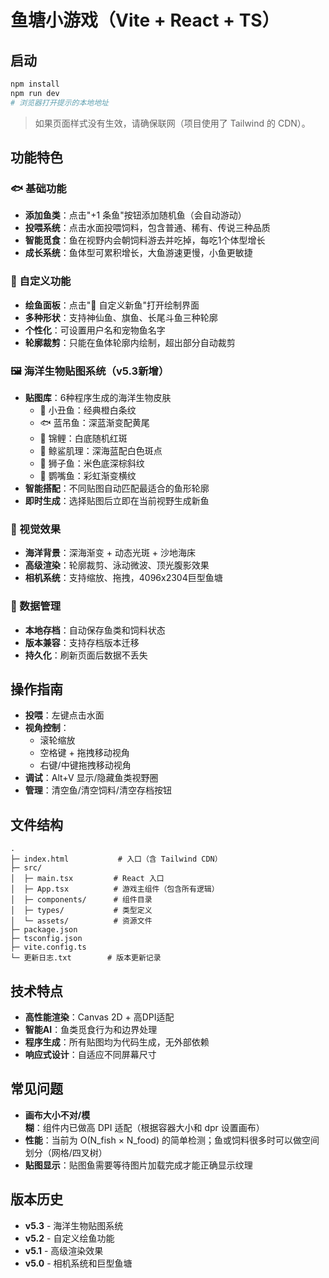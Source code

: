 # 鱼塘小游戏（Vite + React + TS）

## 启动
```bash
npm install
npm run dev
# 浏览器打开提示的本地地址
```

> 如果页面样式没有生效，请确保联网（项目使用了 Tailwind 的 CDN）。

## 功能特色

### 🐟 基础功能
- **添加鱼类**：点击"+1 条鱼"按钮添加随机鱼（会自动游动）
- **投喂系统**：点击水面投喂饲料，包含普通、稀有、传说三种品质
- **智能觅食**：鱼在视野内会朝饲料游去并吃掉，每吃1个体型增长
- **成长系统**：鱼体型可累积增长，大鱼游速更慢，小鱼更敏捷

### 🎨 自定义功能
- **绘鱼面板**：点击"🎨 自定义新鱼"打开绘制界面
- **多种形状**：支持神仙鱼、旗鱼、长尾斗鱼三种轮廓
- **个性化**：可设置用户名和宠物鱼名字
- **轮廓裁剪**：只能在鱼体轮廓内绘制，超出部分自动裁剪

### 🖼 海洋生物贴图系统（v5.3新增）
- **贴图库**：6种程序生成的海洋生物皮肤
  - 🐠 小丑鱼：经典橙白条纹
  - 🐟 蓝吊鱼：深蓝渐变配黄尾
  - 🐲 锦鲤：白底随机红斑
  - 🦈 鲸鲨肌理：深海蓝配白色斑点
  - 🦁 狮子鱼：米色底深棕斜纹
  - 🌈 鹦嘴鱼：彩虹渐变横纹
- **智能搭配**：不同贴图自动匹配最适合的鱼形轮廓
- **即时生成**：选择贴图后立即在当前视野生成新鱼

### 🌊 视觉效果
- **海洋背景**：深海渐变 + 动态光斑 + 沙地海床
- **高级渲染**：轮廓裁剪、泳动微波、顶光腹影效果
- **相机系统**：支持缩放、拖拽，4096x2304巨型鱼塘

### 💾 数据管理
- **本地存档**：自动保存鱼类和饲料状态
- **版本兼容**：支持存档版本迁移
- **持久化**：刷新页面后数据不丢失

## 操作指南
- **投喂**：左键点击水面
- **视角控制**：
  - 滚轮缩放
  - 空格键 + 拖拽移动视角
  - 右键/中键拖拽移动视角
- **调试**：Alt+V 显示/隐藏鱼类视野圈
- **管理**：清空鱼/清空饲料/清空存档按钮

## 文件结构
```
.
├─ index.html           # 入口（含 Tailwind CDN）
├─ src/
│  ├─ main.tsx         # React 入口
│  ├─ App.tsx          # 游戏主组件（包含所有逻辑）
│  ├─ components/      # 组件目录
│  ├─ types/           # 类型定义
│  └─ assets/          # 资源文件
├─ package.json
├─ tsconfig.json
├─ vite.config.ts
└─ 更新日志.txt        # 版本更新记录
```

## 技术特点
- **高性能渲染**：Canvas 2D + 高DPI适配
- **智能AI**：鱼类觅食行为和边界处理
- **程序生成**：所有贴图均为代码生成，无外部依赖
- **响应式设计**：自适应不同屏幕尺寸

## 常见问题
- **画布大小不对/模糊**：组件内已做高 DPI 适配（根据容器大小和 dpr 设置画布）
- **性能**：当前为 O(N_fish × N_food) 的简单检测；鱼或饲料很多时可以做空间划分（网格/四叉树）
- **贴图显示**：贴图鱼需要等待图片加载完成才能正确显示纹理

## 版本历史
- **v5.3** - 海洋生物贴图系统
- **v5.2** - 自定义绘鱼功能
- **v5.1** - 高级渲染效果
- **v5.0** - 相机系统和巨型鱼塘
